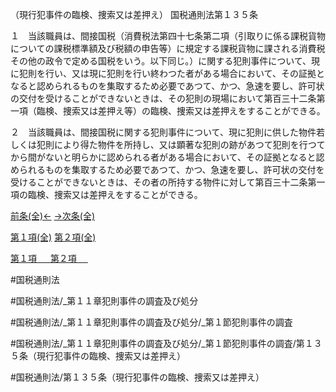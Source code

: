 （現行犯事件の臨検、捜索又は差押え）
国税通則法第１３５条

１　当該職員は、間接国税（消費税法第四十七条第二項（引取りに係る課税貨物についての課税標準額及び税額の申告等）に規定する課税貨物に課される消費税その他の政令で定める国税をいう。以下同じ。）に関する犯則事件について、現に犯則を行い、又は現に犯則を行い終わつた者がある場合において、その証拠となると認められるものを集取するため必要であつて、かつ、急速を要し、許可状の交付を受けることができないときは、その犯則の現場において第百三十二条第一項（臨検、捜索又は差押え等）の臨検、捜索又は差押えをすることができる。

２　当該職員は、間接国税に関する犯則事件について、現に犯則に供した物件若しくは犯則により得た物件を所持し、又は顕著な犯則の跡があつて犯則を行つてから間がないと明らかに認められる者がある場合において、その証拠となると認められるものを集取するため必要であつて、かつ、急速を要し、許可状の交付を受けることができないときは、その者の所持する物件に対して第百三十二条第一項の臨検、捜索又は差押えをすることができる。

[前条(全)←](国税通則法＿＿＿＿＿第１３４条_.md)    [→次条(全)](国税通則法＿＿＿＿＿第１３６条_.md)

[第１項(全)](国税通則法＿＿＿＿＿第１３５条第１項_.md)  [第２項(全)](国税通則法＿＿＿＿＿第１３５条第２項_.md)  

[第１項 　 ](国税通則法＿＿＿＿＿第１３５条第１項.md)  [第２項 　 ](国税通則法＿＿＿＿＿第１３５条第２項.md)  

#国税通則法

#国税通則法/_第１１章犯則事件の調査及び処分

#国税通則法/_第１１章犯則事件の調査及び処分/_第１節犯則事件の調査

#国税通則法/_第１１章犯則事件の調査及び処分/_第１節犯則事件の調査/第１３５条（現行犯事件の臨検、捜索又は差押え）

#国税通則法/第１３５条（現行犯事件の臨検、捜索又は差押え）

